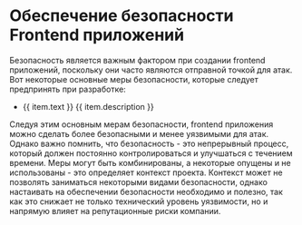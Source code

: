 <script setup>
import { withBase } from 'vitepress';
import { security } from './config';
</script>
# Обеспечение безопасности Frontend приложений

Безопасность является важным фактором при создании frontend приложений, поскольку они часто являются отправной точкой для атак. Вот некоторые основные меры безопасности, которые следует предпринять при разработке: 

<ul>
    <li v-for="item in security.items">
        <a :href="withBase(item.link)">{{ item.text }}</a> {{ item.description }}
    </li>
</ul>

Следуя этим основным мерам безопасности, frontend приложения можно сделать более безопасными и менее уязвимыми для атак. Однако важно помнить, что безопасность - это непрерывный процесс, который должен постоянно контролироваться и улучшаться с течением времени. Меры могут быть комбинированы, а некоторые опущены и не использованы - это определяет контекст проекта. Контекст может не позволять заниматься некоторыми видами безопасности, однако настаивать на обеспечении безопасности необходимо и полезно, так как это снижает не только технический уровень уязвимости, но и напрямую влияет на репутационные риски компании.
